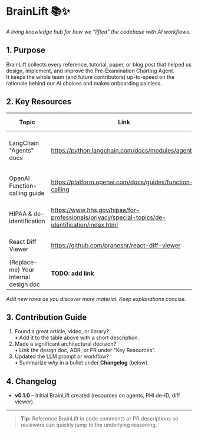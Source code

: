 # BrainLift 📚✨
*A living knowledge hub for how we "lifted" the codebase with AI workflows.*

## 1. Purpose
BrainLift collects every reference, tutorial, paper, or blog post that helped us design, implement, and improve the Pre-Examination Charting Agent.  
It keeps the whole team (and future contributors) up-to-speed on the rationale behind our AI choices and makes onboarding painless.

## 2. Key Resources
| Topic | Link | Why it's useful |
|-------|------|----------------|
| LangChain "Agents" docs | https://python.langchain.com/docs/modules/agents/ | How we orchestrate external tools + GPT-4o |
| OpenAI Function-calling guide | https://platform.openai.com/docs/guides/function-calling | Safer, structured LLM outputs |
| HIPAA & de-identification | https://www.hhs.gov/hipaa/for-professionals/privacy/special-topics/de-identification/index.html | Ensuring PHI never leaves our control |
| React Diff Viewer | https://github.com/praneshr/react-diff-viewer | The diff UI for nurse verification |
| (Replace-me) Your internal design doc | **TODO: add link** | Full architecture & decision log |

_Add new rows as you discover more material. Keep explanations concise._

## 3. Contribution Guide
1. Found a great article, video, or library?  
   • Add it to the table above with a short description.  
2. Made a significant architectural decision?  
   • Link the design doc, ADR, or PR under "Key Resources".  
3. Updated the LLM prompt or workflow?  
   • Summarize *why* in a bullet under **Changelog** (below).

## 4. Changelog
- **v0.1.0** – Initial BrainLift created (resources on agents, PHI de-ID, diff viewer).

---

> **Tip:** Reference BrainLift in code comments or PR descriptions so reviewers can quickly jump to the underlying reasoning. 